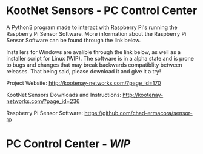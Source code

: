 # KootNet Sensors - PC Control Center
A Python3 program made to interact with Raspberry Pi's running the Raspberry Pi Sensor Software.  More information about the Raspberry Pi Sensor Software can be found through the link below. 

Installers for Windows are avalible through the link below, as well as a installer script for Linux (WIP).  The software is in a alpha state and is prone to bugs and changes that may break backwards compatiblity between releases.  That being said, please download it and give it a try!  

Project Website: http://kootenay-networks.com/?page_id=170

KootNet Sensors Downloads and Instructions: http://kootenay-networks.com/?page_id=236

Raspberry Pi Sensor Software: https://github.com/chad-ermacora/sensor-rp


PC Control Center - *WIP*
================================
